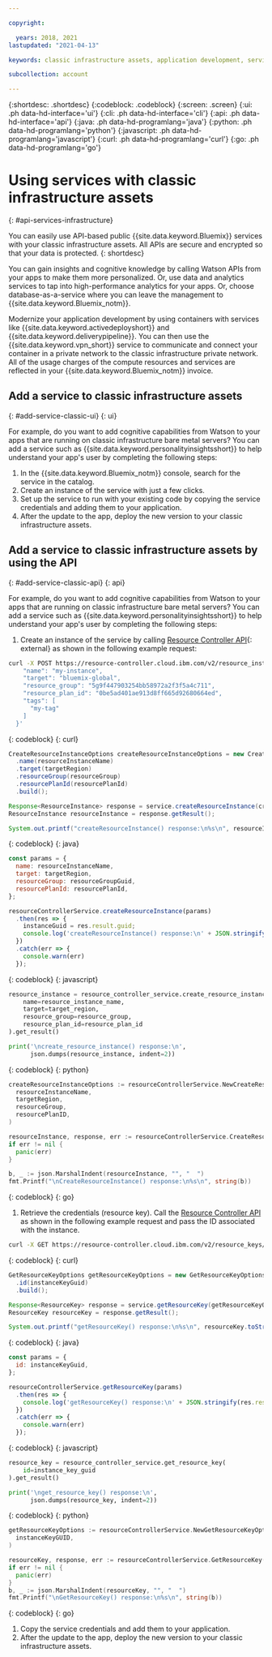 ```yaml
---

copyright:

  years: 2018, 2021
lastupdated: "2021-04-13"

keywords: classic infrastructure assets, application development, services that work with classic infrastructure

subcollection: account

---
```


{:shortdesc: .shortdesc}
{:codeblock: .codeblock}
{:screen: .screen}
{:ui: .ph data-hd-interface='ui'}
{:cli: .ph data-hd-interface='cli'}
{:api: .ph data-hd-interface='api'}
{:java: .ph data-hd-programlang='java'}
{:python: .ph data-hd-programlang='python'}
{:javascript: .ph data-hd-programlang='javascript'}
{:curl: .ph data-hd-programlang='curl'}
{:go: .ph data-hd-programlang='go'}

# Using services with classic infrastructure assets
{: #api-services-infrastructure}

You can easily use API-based public {{site.data.keyword.Bluemix}} services with your classic infrastructure assets. All APIs are secure and encrypted so that your data is protected.
{: shortdesc}

You can gain insights and cognitive knowledge by calling Watson APIs from your apps to make them more personalized. Or, use data and analytics services to tap into high-performance analytics for your apps. Or, choose database-as-a-service where you can leave the management to {{site.data.keyword.Bluemix_notm}}.

Modernize your application development by using containers with services like {{site.data.keyword.activedeployshort}} and {{site.data.keyword.deliverypipeline}}. You can then use the {{site.data.keyword.vpn_short}} service to communicate and connect your container in a private network to the classic infrastructure private network. All of the usage charges of the compute resources and services are reflected in your {{site.data.keyword.Bluemix_notm}} invoice.

## Add a service to classic infrastructure assets
{: #add-service-classic-ui}
{: ui}

For example, do you want to add cognitive capabilities from Watson to your apps that are running on classic infrastructure bare metal servers? You can add a service such as {{site.data.keyword.personalityinsightsshort}} to help understand your app's user by completing the following steps:

1. In the {{site.data.keyword.Bluemix_notm}} console, search for the service in the catalog.
2. Create an instance of the service with just a few clicks.
3. Set up the service to run with your existing code by copying the service credentials and adding them to your application.
4. After the update to the app, deploy the new version to your classic infrastructure assets.

## Add a service to classic infrastructure assets by using the API
{: #add-service-classic-api}
{: api}

For example, do you want to add cognitive capabilities from Watson to your apps that are running on classic infrastructure bare metal servers? You can add a service such as {{site.data.keyword.personalityinsightsshort}} to help understand your app's user by completing the following steps:

1. Create an instance of the service by calling [Resource Controller API](https://test.cloud.ibm.com/apidocs/resource-controller/resource-controller?code=go#create-resource-instance){: external} as shown in the following example request: 
  ```bash
  curl -X POST https://resource-controller.cloud.ibm.com/v2/resource_instances -H 'Authorization: Bearer <>' -H 'Content-Type: application/json' -d '{
      "name": "my-instance",
      "target": "bluemix-global",
      "resource_group": "5g9f447903254bb58972a2f3f5a4c711",
      "resource_plan_id": "0be5ad401ae913d8ff665d92680664ed",
      "tags": [
        "my-tag"
      ]
    }'
  ```
  {: codeblock}
  {: curl}

  ```java
  CreateResourceInstanceOptions createResourceInstanceOptions = new CreateResourceInstanceOptions.Builder()
    .name(resourceInstanceName)
    .target(targetRegion)
    .resourceGroup(resourceGroup)
    .resourcePlanId(resourcePlanId)
    .build();

  Response<ResourceInstance> response = service.createResourceInstance(createResourceInstanceOptions).execute();
  ResourceInstance resourceInstance = response.getResult();

  System.out.printf("createResourceInstance() response:\n%s\n", resourceInstance.toString());
  ```
  {: codeblock}
  {: java}

  ```javascript
  const params = {
    name: resourceInstanceName,
    target: targetRegion,
    resourceGroup: resourceGroupGuid,
    resourcePlanId: resourcePlanId,
  };

  resourceControllerService.createResourceInstance(params)
    .then(res => {
      instanceGuid = res.result.guid;
      console.log('createResourceInstance() response:\n' + JSON.stringify(res.result, null, 2));
    })
    .catch(err => {
      console.warn(err)
    });
  ```
  {: codeblock}
  {: javascript}

  ```python
  resource_instance = resource_controller_service.create_resource_instance(
      name=resource_instance_name,
      target=target_region,
      resource_group=resource_group,
      resource_plan_id=resource_plan_id
  ).get_result()

  print('\ncreate_resource_instance() response:\n',
        json.dumps(resource_instance, indent=2))
  ```
  {: codeblock}
  {: python}

  ```go
  createResourceInstanceOptions := resourceControllerService.NewCreateResourceInstanceOptions(
    resourceInstanceName,
    targetRegion,
    resourceGroup,
    resourcePlanID,
  )

  resourceInstance, response, err := resourceControllerService.CreateResourceInstance(createResourceInstanceOptions)
  if err != nil {
    panic(err)
  }

  b, _ := json.MarshalIndent(resourceInstance, "", "  ")
  fmt.Printf("\nCreateResourceInstance() response:\n%s\n", string(b))
  ```
  {: codeblock}
  {: go}
  
1. Retrieve the credentials (resource key). Call the [Resource Controller API](https://test.cloud.ibm.com/apidocs/resource-controller/resource-controller#get-resource-key) as shown in the following example request and pass the ID associated with the instance.
  ```bash
  curl -X GET https://resource-controller.cloud.ibm.com/v2/resource_keys/23693f48-aaa2-4079-b0c7-334846eff8d0 -H 'Authorization: Bearer <IAM_TOKEN>'
  ```
  {: codeblock}
  {: curl}

  ```java
  GetResourceKeyOptions getResourceKeyOptions = new GetResourceKeyOptions.Builder()
    .id(instanceKeyGuid)
    .build();

  Response<ResourceKey> response = service.getResourceKey(getResourceKeyOptions).execute();
  ResourceKey resourceKey = response.getResult();

  System.out.printf("getResourceKey() response:\n%s\n", resourceKey.toString());
  ```
  {: codeblock}
  {: java}

  ```javascript
  const params = {
    id: instanceKeyGuid,
  };

  resourceControllerService.getResourceKey(params)
    .then(res => {
      console.log('getResourceKey() response:\n' + JSON.stringify(res.result, null, 2));
    })
    .catch(err => {
      console.warn(err)
    });
  ```
  {: codeblock}
  {: javascript}

  ```python
  resource_key = resource_controller_service.get_resource_key(
      id=instance_key_guid
  ).get_result()

  print('\nget_resource_key() response:\n',
        json.dumps(resource_key, indent=2))
  ```
  {: codeblock}
  {: python}

  ```go
  getResourceKeyOptions := resourceControllerService.NewGetResourceKeyOptions(
    instanceKeyGUID,
  )

  resourceKey, response, err := resourceControllerService.GetResourceKey(getResourceKeyOptions)
  if err != nil {
    panic(err)
  }
  b, _ := json.MarshalIndent(resourceKey, "", "  ")
  fmt.Printf("\nGetResourceKey() response:\n%s\n", string(b))
  ```
  {: codeblock}
  {: go}

1. Copy the service credentials and add them to your application. 
1. After the update to the app, deploy the new version to your classic infrastructure assets. 
